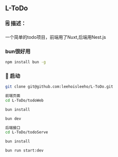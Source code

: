 ## L-ToDo

### 🗒️ 描述：
一个简单的todo项目，前端用了Nuxt,后端用Nest.js

### bun很好用
```bash
npm install bun -g
```
### 🚀 启动
```bash
git clone git@github.com:leehoisleeho/L-ToDo.git

前端页面
cd L-ToDo/todoWeb

bun install

bun dev

后端接口
cd L-ToDo/todoServe

bun install

bun run start:dev

```
